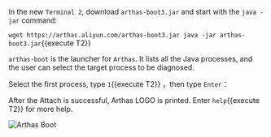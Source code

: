 



In the new `Terminal 2`, download `arthas-boot3.jar` and start with the `java -jar` command:

`wget https://arthas.aliyun.com/arthas-boot3.jar
java -jar arthas-boot3.jar`{{execute T2}}

`arthas-boot` is the launcher for `Arthas`. It lists all the Java processes, and the user can select the target process to be diagnosed.

Select the first process, type `1`{{execute T2}} ，then type `Enter`：

After the Attach is successful, Arthas LOGO is printed. Enter `help`{{execute T2}} for more help.

![Arthas Boot](/arthas/scenarios/common-resources/assets/arthas-boot.png)
